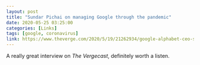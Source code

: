 ```yaml
---
layout: post
title: "Sundar Pichai on managing Google through the pandemic"
date: 2020-05-25 03:25:00
categories: [Links]
tags: [google, coronavirus]
link: https://www.theverge.com/2020/5/19/21262934/google-alphabet-ceo-sundar-pichai-interview-pandemic-coronavirus
---
```


A really great interview on *The Vergecast*, definitely worth a listen.
